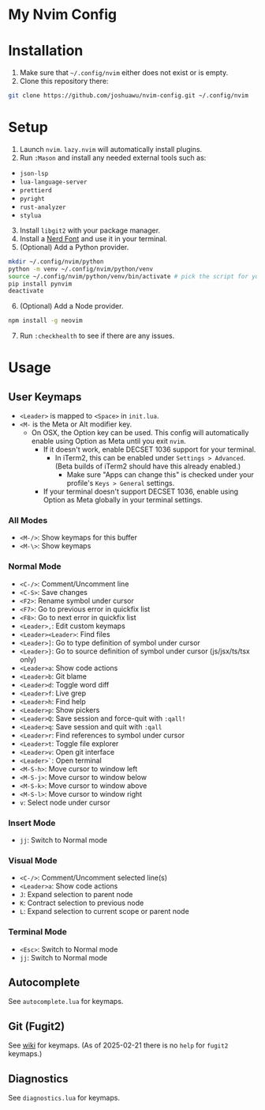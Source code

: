 # My Nvim Config

# Installation

1. Make sure that `~/.config/nvim` either does not exist or is empty.
2. Clone this repository there:

```sh
git clone https://github.com/joshuawu/nvim-config.git ~/.config/nvim
```

# Setup

1. Launch `nvim`. `lazy.nvim` will automatically install plugins.
2. Run `:Mason` and install any needed external tools such as:

- `json-lsp`
- `lua-language-server`
- `prettierd`
- `pyright`
- `rust-analyzer`
- `stylua`

3. Install `libgit2` with your package manager.
4. Install a [Nerd Font](https://www.nerdfonts.com/) and use it in your terminal.
5. (Optional) Add a Python provider.

```sh
mkdir ~/.config/nvim/python
python -m venv ~/.config/nvim/python/venv
source ~/.config/nvim/python/venv/bin/activate # pick the script for your shell
pip install pynvim
deactivate
```

6. (Optional) Add a Node provider.

```sh
npm install -g neovim
```

7. Run `:checkhealth` to see if there are any issues.

# Usage

## User Keymaps

- `<Leader>` is mapped to `<Space>` in `init.lua`.
- `<M-` is the Meta or Alt modifier key.
  - On OSX, the Option key can be used. This config will automatically enable using Option as Meta until you exit `nvim`.
    - If it doesn't work, enable DECSET 1036 support for your terminal.
      - In iTerm2, this can be enabled under `Settings > Advanced`. (Beta builds of iTerm2 should have this already enabled.)
        - Make sure "Apps can change this" is checked under your profile's `Keys > General` settings.
    - If your terminal doesn't support DECSET 1036, enable using Option as Meta globally in your terminal settings.

### All Modes

- `<M-/>`: Show keymaps for this buffer
- `<M-\>`: Show keymaps

### Normal Mode

- `<C-/>`: Comment/Uncomment line
- `<C-S>`: Save changes
- `<F2>`: Rename symbol under cursor
- `<F7>`: Go to previous error in quickfix list
- `<F8>`: Go to next error in quickfix list
- `<Leader>,`: Edit custom keymaps
- `<Leader><Leader>`: Find files
- `<Leader>]`: Go to type definition of symbol under cursor
- `<Leader>}`: Go to source definition of symbol under cursor (js/jsx/ts/tsx only)
- `<Leader>a`: Show code actions
- `<Leader>b`: Git blame
- `<Leader>d`: Toggle word diff
- `<Leader>f`: Live grep
- `<Leader>h`: Find help
- `<Leader>p`: Show pickers
- `<Leader>Q`: Save session and force-quit with `:qall!`
- `<Leader>q`: Save session and quit with `:qall`
- `<Leader>r`: Find references to symbol under cursor
- `<Leader>t`: Toggle file explorer
- `<Leader>v`: Open git interface
- ``<Leader>`​``: Open terminal
- `<M-S-h>`: Move cursor to window left
- `<M-S-j>`: Move cursor to window below
- `<M-S-k>`: Move cursor to window above
- `<M-S-l>`: Move cursor to window right
- `v`: Select node under cursor

### Insert Mode

- `jj`: Switch to Normal mode

### Visual Mode

- `<C-/>`: Comment/Uncomment selected line(s)
- `<Leader>a`: Show code actions
- `J`: Expand selection to parent node
- `K`: Contract selection to previous node
- `L`: Expand selection to current scope or parent node

### Terminal Mode

- `<Esc>`: Switch to Normal mode
- `jj`: Switch to Normal mode

## Autocomplete

See `autocomplete.lua` for keymaps.

## Git (Fugit2)

See [wiki](https://github.com/SuperBo/fugit2.nvim/wiki/%E2%8C%A8%EF%B8%8F-Usage-and-Keymap) for keymaps.
(As of 2025-02-21 there is no `help` for `fugit2` keymaps.)

## Diagnostics

See `diagnostics.lua` for keymaps.
